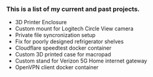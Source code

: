 ### This is a list of my current and past projects. 

- 3D Printer Enclosure
- Custom mount for Logitech Circle View camera
- Private file syncronization setup
- Fix for poorly designed refrigerator shelves
- Cloudflare speedtest docker container
- Custom 3D printed case for macropad
- Custom stand for Verizon 5G Home internet gateway
- OpenVPN client docker container
